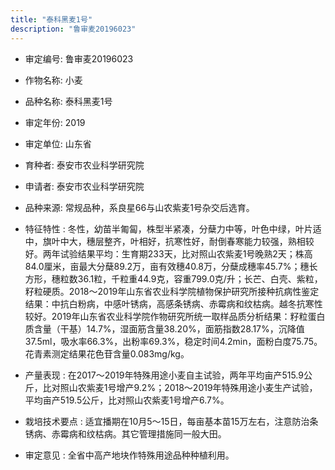 ```yaml
---
title: "泰科黑麦1号"
description: "鲁审麦20196023"
---
```

* 审定编号:  鲁审麦20196023

*  作物名称:  小麦

*  品种名称:  泰科黑麦1号

*  审定年份:  2019

*  审定单位:  山东省

* 育种者:  泰安市农业科学研究院

*  申请者:  泰安市农业科学研究院

*  品种来源:  常规品种，系良星66与山农紫麦1号杂交后选育。

*  特征特性 : 
冬性，幼苗半匍匐，株型半紧凑，分蘖力中等，叶色中绿，叶片适中，旗叶中大，穗层整齐，叶相好，抗寒性好，耐倒春寒能力较强，熟相较好。两年试验结果平均：生育期233天，比对照山农紫麦1号晚熟2天；株高84.0厘米，亩最大分蘖89.2万，亩有效穗40.8万，分蘖成穗率45.7%；穗长方形，穗粒数36.1粒，千粒重44.9克，容重799.0克/升；长芒、白壳、紫粒，籽粒硬质。2018～2019年山东省农业科学院植物保护研究所接种抗病性鉴定结果：中抗白粉病，中感叶锈病，高感条锈病、赤霉病和纹枯病。越冬抗寒性较好。2019年山东省农业科学院作物研究所统一取样品质分析结果：籽粒蛋白质含量（干基）14.7%，湿面筋含量38.20%，面筋指数28.17%，沉降值37.5ml，吸水率66.3%，出粉率69.3%，稳定时间4.2min，面粉白度75.75。花青素测定结果花色苷含量0.083mg/kg。
 
*  产量表现 : 
在2017～2019年特殊用途小麦自主试验，两年平均亩产515.9公斤，比对照山农紫麦1号增产9.2%；2018～2019年特殊用途小麦生产试验，平均亩产519.5公斤，比对照山农紫麦1号增产6.7%。

*  栽培技术要点 : 
适宜播期在10月5～15日，每亩基本苗15万左右，注意防治条锈病、赤霉病和纹枯病。其它管理措施同一般大田。

*  审定意见 : 
全省中高产地块作特殊用途品种种植利用。
